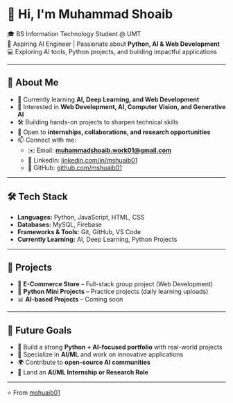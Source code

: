 # 👋 Hi, I'm Muhammad Shoaib

🎓 BS Information Technology Student @ UMT  
🤖 Aspiring AI Engineer | Passionate about **Python, AI & Web Development**  
💻 Exploring AI tools, Python projects, and building impactful applications  

---

## 🚀 About Me
- 🌱 Currently learning **AI, Deep Learning, and Web Development**  
- 🧠 Interested in **Web Development, AI, Computer Vision, and Generative AI**  
- 🛠️ Building hands-on projects to sharpen technical skills  
- 🤝 Open to **internships, collaborations, and research opportunities**  
- 📫 Connect with me:  
  - ✉️ Email: **muhammadshoaib.work01@gmail.com**  
  - 🔗 LinkedIn: [linkedin.com/in/mshuaib01](https://www.linkedin.com/in/mshuaib01)  
  - 🐙 GitHub: [github.com/mshuaib01](https://github.com/mshuaib01)  

---

## 🛠️ Tech Stack
- **Languages:** Python, JavaScript, HTML, CSS  
- **Databases:** MySQL, Firebase  
- **Frameworks & Tools:** Git, GitHub, VS Code  
- **Currently Learning:** AI, Deep Learning, Python Projects  

---

## 📂 Projects
- 🛒 **E-Commerce Store** – Full-stack group project (Web Development)  
- 🤖 **Python Mini Projects** – Practice projects (daily learning uploads)  
- 📊 **AI-based Projects** – Coming soon  

---

## 🌟 Future Goals
- 🚀 Build a strong **Python + AI-focused portfolio** with real-world projects  
- 🤖 Specialize in **AI/ML** and work on innovative applications  
- 🌍 Contribute to **open-source AI communities**  
- 🎯 Land an **AI/ML Internship or Research Role**  

---

⭐️ From [mshuaib01](https://github.com/mshuaib01)
